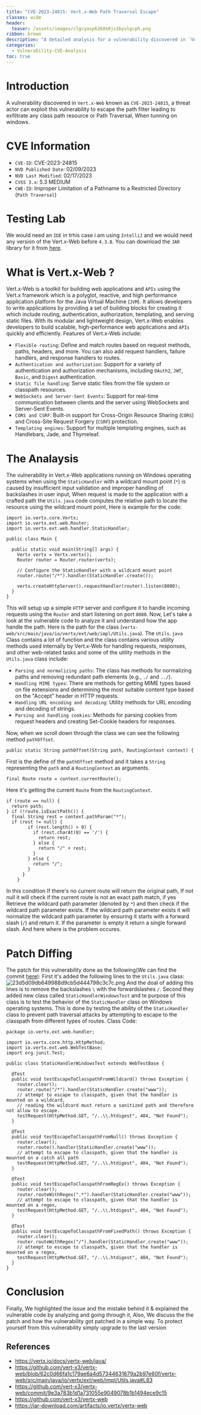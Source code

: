 ```yaml
---
title: "CVE-2023-24815: Vert.x-Web Path Traversal Escape"
classes: wide
header:
  teaser: /assets/images/clgcyasp6268k0js3byulgcph.png
ribbon: brown
description: "A detailed analysis for a vulnerability discovered in `Vert.x-Web` known as `CVE-2023-24815`."
categories:
  - Vulnerability-CVE-Analysis
toc: true
---
```


# Introduction
A vulnerability discovered in `Vert.x-Web` known as `CVE-2023-24815`, a threat actor can exploit this vulnerability to escape the path filter leading to exfiltrate any class path resource or Path Traversal, When tunning on windows.

# CVE Information
- `CVE-ID`: CVE-2023-24815
- `NVD Published Date`:  02/09/2023
- `NVD Last Modified`:  02/17/2023
- `CVSS 3.x`: 5.3 MEDIUM
- `CWE-ID`: Improper Limitation of a Pathname to a Restricted Directory (`Path Traversal`)

# Testing Lab
We would need an `IDE` in trhis case i am using `IntelliJ` and we would need any version of the Vert.x-Web before `4.3.8`. You can download the `JAR` library for it from [here](https://jar-download.com/artifacts/io.vertx/vertx-web).

# What is Vert.x-Web ?
Vert.x-Web is a toolkit for building web applications and `APIs` using the Vert.x framework which is a polyglot, reactive, and high performance application platform for the Java Virtual Machine (`JVM`). It allows developers to write applications by providing  a set of building blocks for creating it which include routing, authentication, authorization, templating, and serving static files. With its modular and lightweight design, Vert.x-Web enables developers to build scalable, high-performance web applications and `APIs` quickly and efficiently. Features of Vert.x-Web include:

- `Flexible routing`: Define and match routes based on request methods, paths, headers, and more. You can also add request handlers, failure handlers, and response handlers to routes.
- `Authentication and authorization`: Support for a variety of authentication and authorization mechanisms, including `OAuth2`, `JWT`, `Basic`, and `Digest` authentication.
- `Static file handling`: Serve static files from the file system or classpath resources.
- `WebSockets and Server-Sent Events`: Support for real-time communication between clients and the server using WebSockets and Server-Sent Events.
- `CORS and CSRF`: Built-in support for Cross-Origin Resource Sharing (`CORS`) and Cross-Site Request Forgery (`CSRF`) protection.
- `Templating engines`: Support for multiple templating engines, such as Handlebars, Jade, and Thymeleaf.

# The Analaysis
The vulnerability in Vert.x-Web applications running on Windows operating systems when using the `StaticHandler` with a wildcard mount point (`*`) is caused by insufficient input validation and improper handling of backslashes in user input, When request is made to the application with a crafted path the `Utils.java` code computes the relative path to locate the resource using the wildcard mount point, Here is example for the code:

```
import io.vertx.core.Vertx;
import io.vertx.ext.web.Router;
import io.vertx.ext.web.handler.StaticHandler;

public class Main {

  public static void main(String[] args) {
    Vertx vertx = Vertx.vertx();
    Router router = Router.router(vertx);

    // Configure the StaticHandler with a wildcard mount point
    router.route("/*").handler(StaticHandler.create());

    vertx.createHttpServer().requestHandler(router).listen(8080);
  }
}
```

This will setup up a simple `HTTP` server and configure it to handle incoming requests using the `Router` and start listening on port `8080`. 
Now, Let's take a look at the vulnerable code to analyze it and understand how the app handle the path. Here is the path for the class (`vertx-web/src/main/java/io/vertx/ext/web/impl/Utils.java`). The `Utils.java` Class contains a lot of function and the class contains various utility methods used internally by Vert.x-Web for handling requests, responses, and other web-related tasks and some of the utility methods in the `Utils.java` class include:
- `Parsing and normalizing paths`: The class has methods for normalizing paths and removing redundant path elements (e.g., `./` and `../`).
- `Handling MIME types`: There are methods for getting MIME types based on file extensions and determining the most suitable content type based on the "Accept" header in HTTP requests.
- `Handling URL encoding and decoding`: Utility methods for URL encoding and decoding of strings.
- `Parsing and handling cookies`: Methods for parsing cookies from request headers and creating Set-Cookie headers for responses.

Now, when we scroll down through the class we can see the following method `pathOffset`.
```
public static String pathOffset(String path, RoutingContext context) {
```
First is the define of the `pathOffset`  method and it  takes a `String` representing the `path` and a `RoutingContext` as arguments.

```
final Route route = context.currentRoute();
```

Here it's getting the current `Route` from the `RoutingContext`.

```
if (route == null) {
  return path;
} if (!route.isExactPath()) {
  final String rest = context.pathParam("*");
  if (rest != null) {
		if (rest.length() > 0) {
		  if (rest.charAt(0) == '/') {
			return rest;
		  } else {
			return "/" + rest;
		  }
		} else {
		  return "/";
		}
	  }
	}  
```

In this condition If there's no current route will return the original path, If not null it will check if the current route is not an exact path match, if yes Retrieve the wildcard path parameter (denoted by `*`) and then check if the wildcard path parameter exists. If the wildcard path parameter exists it will normalize the wildcard path parameter by ensuring it starts with a forward slash (`/`) and return it. If the parameter is empty it return a single forward slash. And here where is the problem occures. 

# Patch Diffing
The patch for this vulnerability done as the following(We can find the commit [here](https://github.com/vert-x3/vertx-web/commit/9e3a783b1d1a731055e9049078b1b1494ece9c15)):
First it's  added the following lines to the `Utils.java` class:
![23d5d09db649988d9cb5d444798c3c7c.png](/assets/images/23d5d09db649988d9cb5d444798c3c7c.png)
And the doal of adding this lines is to remove the backslashes `\` with the forwardslashes `/`. Second they added new class called `StaticHandlerWindowsTest` and te purpose of this class is to test the behavior of the `StaticHandler` class on Windows operating systems. This is done by testing the ability of the `StaticHandler` class to prevent path traversal attacks by attempting to escape to the classpath from different types of routes. Class Code:
```
package io.vertx.ext.web.handler;

import io.vertx.core.http.HttpMethod;
import io.vertx.ext.web.WebTestBase;
import org.junit.Test;

public class StaticHandlerWindowsTest extends WebTestBase {

  @Test
  public void testEscapeToClasspathFromWildcard() throws Exception {
    router.clear();
    router.route("/*").handler(StaticHandler.create("www"));
    // attempt to escape to classpath, given that the handler is mounted on a wildcard,
    // reading the wildcard must return a sanitized path and therefore not allow to escape.
    testRequest(HttpMethod.GET, "/..\\.htdigest", 404, "Not Found");
  }

  @Test
  public void testEscapeToClasspathFromNull() throws Exception {
    router.clear();
    router.route().handler(StaticHandler.create("www"));
    // attempt to escape to classpath, given that the handler is mounted on a catch all path
    testRequest(HttpMethod.GET, "/..\\.htdigest", 404, "Not Found");
  }

  @Test
  public void testEscapeToClasspathFromRegEx() throws Exception {
    router.clear();
    router.routeWithRegex(".*").handler(StaticHandler.create("www"));
    // attempt to escape to classpath, given that the handler is mounted on a regex,
    testRequest(HttpMethod.GET, "/..\\.htdigest", 404, "Not Found");
  }

  @Test
  public void testEscapeToClasspathFromFixedPath() throws Exception {
    router.clear();
    router.routeWithRegex("/").handler(StaticHandler.create("www"));
    // attempt to escape to classpath, given that the handler is mounted on a regex,
    testRequest(HttpMethod.GET, "/..\\.htdigest", 404, "Not Found");
  }
}
```

# Conclusion
Finally, We highlighted the issue and the mistake behind it & explained the vulnerable code by analyzing and going through it, Also, We discuss the the patch and how the vulnerability got patched in a simple way. To protect yourself from this vulnerability simply upgrade to the last version

## References
- https://vertx.io/docs/vertx-web/java/
- https://github.com/vert-x3/vertx-web/blob/62c0d66fa1c179ae6a4d57344631679a2b97e60f/vertx-web/src/main/java/io/vertx/ext/web/impl/Utils.java#L83
- https://github.com/vert-x3/vertx-web/commit/9e3a783b1d1a731055e9049078b1b1494ece9c15
- https://github.com/vert-x3/vertx-web
- https://jar-download.com/artifacts/io.vertx/vertx-web
